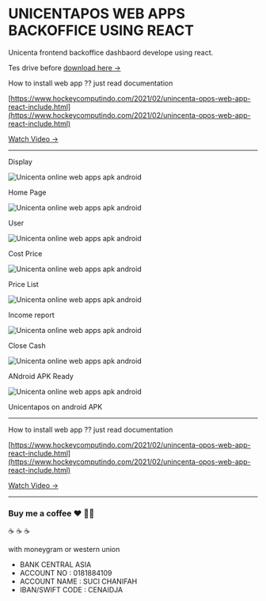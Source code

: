 # UNICENTAPOS WEB APPS BACKOFFICE USING REACT

Unicenta frontend backoffice dashbaord develope using react.

Tes drive before [download here → ](https://unicentapos.vercel.app/)

How to install web app ?? just read documentation

[https://www.hockeycomputindo.com/2021/02/unincenta-opos-web-app-react-include.html](https://www.hockeycomputindo.com/2021/02/unincenta-opos-web-app-react-include.html)

[Watch Video → ](https://youtu.be/pI9wFIF0W2c)

-----------------------------------------

Display

![Unicenta online web apps apk android](https://1.bp.blogspot.com/-LQPEk12RtBc/YDdfun-KlvI/AAAAAAAANHA/cXNhRAfIRHEoAjXBfnFiK6l4kAUniLlbQCLcBGAsYHQ/s1366/unicenta%2BAPK%2Bandroid%2Bonline%2Bweb%2Bapp%2B%25286%2529.png)

Home Page

![Unicenta online web apps apk android](https://1.bp.blogspot.com/-B8P0TEeiojA/YDdfunXOSkI/AAAAAAAANG8/CNgNGa9kMW0EQF-1MtRhusp-4YdUFcT4QCLcBGAsYHQ/s1366/unicenta%2BAPK%2Bandroid%2Bonline%2Bweb%2Bapp%2B%25285%2529.png)

User

![Unicenta online web apps apk android](https://1.bp.blogspot.com/-AMFt1-dNBb0/YDdfuJ8510I/AAAAAAAANG4/rknRW9Ched8tgUfCj0BW1oiHPAzTcdeJQCLcBGAsYHQ/s1366/unicenta%2BAPK%2Bandroid%2Bonline%2Bweb%2Bapp%2B%25284%2529.png)

Cost Price

![Unicenta online web apps apk android](https://1.bp.blogspot.com/-R4WisndjmSs/YDdft-zEF-I/AAAAAAAANG0/FWINPRg1HPMbebEpAv3pFo4GQs3OOx80gCLcBGAsYHQ/s1366/unicenta%2BAPK%2Bandroid%2Bonline%2Bweb%2Bapp%2B%25283%2529.png)

Price List

![Unicenta online web apps apk android](https://1.bp.blogspot.com/-i2W-vuXsuZI/YDdftkRwpbI/AAAAAAAANGw/bXX7_GxYuqorqGduHebiUqfzhueOMa0PACLcBGAsYHQ/s1366/unicenta%2BAPK%2Bandroid%2Bonline%2Bweb%2Bapp%2B%25282%2529.png)

Income report

![Unicenta online web apps apk android](https://1.bp.blogspot.com/-j_Y7lHlvXQ4/YDdfs0CTFLI/AAAAAAAANGs/Jpk7q50xBfYEElY9f44gU_8W2M6Cx3sGACLcBGAsYHQ/s1349/unicenta%2BAPK%2Bandroid%2Bonline%2Bweb%2Bapp%2B%25281%2529.png)

Close Cash

![Unicenta online web apps apk android](https://1.bp.blogspot.com/-Udec_V8ucEw/YDdfsz6uAxI/AAAAAAAANGo/H9UOZUfgQ9s346L5cys0zs9sNc_IEvo9QCLcBGAsYHQ/s1280/unicenta%2BAPK%2Bandroid%2Bonline%2Bweb%2Bapp%2B%25282%2529.jpeg)

ANdroid APK Ready

![Unicenta online web apps apk android](https://1.bp.blogspot.com/-67-4g3NaewY/YDdfs_C9FZI/AAAAAAAANGk/b7yTgJm0E6cPQtWAMUCkmU68rGmTLUE1wCLcBGAsYHQ/s1280/unicenta%2BAPK%2Bandroid%2Bonline%2Bweb%2Bapp%2B%25281%2529.jpeg)

Unicentapos on android APK

-------------------------------------------------------

How to install web app ?? just read documentation

[https://www.hockeycomputindo.com/2021/02/unincenta-opos-web-app-react-include.html](https://www.hockeycomputindo.com/2021/02/unincenta-opos-web-app-react-include.html)

[Watch Video → ](https://youtu.be/pI9wFIF0W2c)

------------------------------------

### Buy me a coffee :hearts: ✌🏻

:coffee: :coffee: :coffee: 

with moneygram or western union

+ BANK CENTRAL ASIA
+ ACCOUNT NO : 0181884109
+ ACCOUNT NAME : SUCI CHANIFAH
+ IBAN/SWIFT CODE : CENAIDJA
